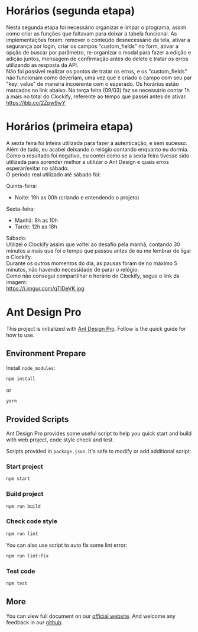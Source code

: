 # Horários (segunda etapa)

Nesta segunda etapa foi necessário organizar e limpar o programa, assim como criar as funções que faltavam para deixar a tabela funcional. 
As implementações foram: remover o conteúdo desnecessário da tela, ativar a segurança por login, criar os campos "custom_fields" no form, ativar a opção de buscar por parâmetro, re-organizar o modal para fazer a edição e adição juntos, mensagem de confirmação antes do delete e tratar os erros utilizando as resposta da API.  
Não foi possível realizar os pontos de tratar os erros, e os "custom_fields" não funcionam como deveriam, uma vez que é criado o campo com seu par "key: value" de maneira incoerente com o esperado. 
Os horários estão marcados no link abaixo. Na terça feira (09/03) faz se necessário contar 1h a mais no total do Clockify, referente ao tempo que passei antes de ativar.
https://ibb.co/2Zpw9wY


# Horários (primeira etapa)

A sexta feira foi inteira utilizada para fazer a autenticação, e sem sucesso. Além de tudo, eu acabei deixando o relógio contando enquanto eu dormia. 
Como o resultado foi negativo, eu contei como se a sexta feira tivesse sido utilizada para aprender melhor a utilizar o Ant Design e quais erros esperar/evitar no sábado.  
O período real utilizado até sábado foi:

Quinta-feira: 
  - Noite: 19h as 00h (criando e entendendo o projeto)  

Sexta-feira:  
  - Manhã: 8h as 10h
  - Tarde: 12h as 18h 

Sábado:   
Utilizei o Clockify assim que voltei ao desafio pela manhã, contando 30 minutos a mais que foi o tempo que passou antes de eu me lembrar de ligar o Clockify.    
Durante os outros momentos do dia, as pausas foram de no máximo 5 minutos, não havendo necessidade de parar o relógio.    
Como não consegui compartilhar o horário do Clockify, segue o link da imagem:   
https://i.imgur.com/qTIDeVK.jpg 

# Ant Design Pro

This project is initialized with [Ant Design Pro](https://pro.ant.design). Follow is the quick guide for how to use.

## Environment Prepare

Install `node_modules`:

```bash
npm install
```

or

```bash
yarn
```

## Provided Scripts

Ant Design Pro provides some useful script to help you quick start and build with web project, code style check and test.

Scripts provided in `package.json`. It's safe to modify or add additional script:

### Start project

```bash
npm start
```

### Build project

```bash
npm run build
```

### Check code style

```bash
npm run lint
```

You can also use script to auto fix some lint error:

```bash
npm run lint:fix
```

### Test code

```bash
npm test
```

## More

You can view full document on our [official website](https://pro.ant.design). And welcome any feedback in our [github](https://github.com/ant-design/ant-design-pro).
